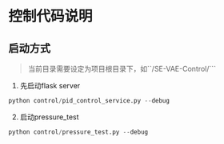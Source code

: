 # 控制代码说明


## 启动方式

> 当前目录需要设定为项目根目录下，如``/SE-VAE-Control/```

1. 先启动flask server
```python
python control/pid_control_service.py --debug
```
2. 启动pressure_test

```python
python control/pressure_test.py --debug
```




